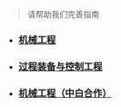 > 请帮助我们完善指南

- ### [机械工程](院系资料篇\机械工程学院\机械工程\README.md)

- ###  [过程装备与控制工程](院系资料篇\机械工程学院\过程装备与控制工程\README.md)

- ### [机械工程（中白合作）](院系资料篇\机械工程学院\机械工程（中白合作）\README.md)

